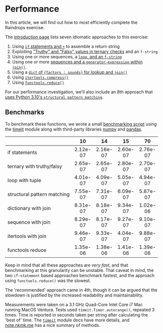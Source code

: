 # Performance

In this article, we will find out how to most efficiently complete the Raindrops exercise.

The [introduction page][approaches-intro] lists seven idiomatic approaches to this exercise:

1.  Using [`if` statements and `+`][approach-if-statements] to assemble a return string
2.  Exploiting ["Truthy" and "Falsy" values in ternary checks][approach-truthy-and-falsey-with-fstring] and an `f-string`
3.  Using one or more sequences, a [`loop`, and an `f-string`][approach-loop-and-fstring]
4.  Using one or more [sequences and a `generator-expression` within `join()`][approach-sequence-with-join].
5.  Using a [`dict` of `{factors : sounds}` for lookup and `join()`][approach-dict-and-join]
6.  Using [`itertools.compress()`][approach-itertools-compress]
7.  Using [`functools.reduce()`][approach-functools-reduce]


For our performance investigation, we'll also include an 8th approach that [uses Python 3.10's `structural pattern matching`][PEP0622].


## Benchmarks

To benchmark these functions, we wrote a small [benchmarking script][benchmark-application] using the [timeit][timeit] module along with third-party libraries [numpy][numpy] and [pandas][pandas].


|                             	|    10    	|    14    	|    15    	|    70    	|    105   	|    182   	|    189   	|    203   	|    204   	|    399   	|    409   	|    525   	|    735   	|   1575   	|   3250   	|
|-----------------------------	|:--------:	|:--------:	|:--------:	|:--------:	|:--------:	|:--------:	|:--------:	|:--------:	|:--------:	|:--------:	|:--------:	|:--------:	|:--------:	|:--------:	|:--------:	|
| if&nbsp;statements               	| 2.12e-07 	| 2.16e-07 	| 2.60e-07 	| 2.76e-07 	| 2.98e-07 	| 2.10e-07 	| 2.59e-07 	| 2.15e-07 	| 2.10e-07 	| 2.75e-07 	| 2.61e-07 	| 3.41e-07 	| 2.99e-07 	| 2.98e-07 	| 2.13e-07 	|
| ternary&nbsp;with&nbsp;truthy/falsy   	| 2.65e-07 	| 2.65e-07 	| 2.80e-07 	| 2.70e-07 	| 2.91e-07 	| 2.67e-07 	| 2.73e-07 	| 2.75e-07 	| 2.69e-07 	| 3.56e-07 	| 2.02e-07 	| 3.06e-07 	| 3.06e-07 	| 3.04e-07 	| 2.89e-07 	|
| loop&nbsp;with&nbsp;tuple             	| 4.01e-07 	| 4.09e-07 	| 5.05e-07 	| 4.94e-07 	| 6.48e-07 	| 3.97e-07 	| 5.25e-07 	| 4.10e-07 	| 2.04e-07 	| 5.51e-07 	| 4.06e-07 	| 9.04e-07 	| 6.16e-07 	| 6.89e-07 	| 4.33e-07 	|
| structural&nbsp;pattern&nbsp;matching 	| 7.55e-07 	| 7.31e-07 	| 6.09e-07 	| 5.87e-07 	| 5.21e-07 	| 7.11e-07 	| 6.42e-07 	| 7.19e-07 	| 6.90e-07 	| 6.49e-07 	| 8.43e-07 	| 5.00e-07 	| 5.12e-07 	| 5.21e-07 	| 7.48e-07 	|
| dictionary&nbsp;with&nbsp;join        	| 8.31e-07 	| 8.18e-07 	| 9.34e-07 	| 1.02e-06 	| 9.75e-07 	| 8.55e-07 	| 9.13e-07 	| 8.25e-07 	| 8.32e-07 	| 2.28e-06 	| 9.22e-07 	| 1.05e-06 	| 2.42e-06 	| 9.94e-07 	| 8.46e-07 	|
| sequence&nbsp;with&nbsp;join          	| 8.29e-07 	| 8.17e-07 	| 9.27e-07 	| 9.10e-07 	| 9.62e-07 	| 8.73e-07 	| 9.70e-07 	| 8.87e-07 	| 9.40e-07 	| 2.52e-06 	| 9.74e-07 	| 2.44e-06 	| 2.57e-06 	| 9.79e-07 	| 8.67e-07 	|
| itertools&nbsp;with&nbsp;join         	| 9.46e-07 	| 9.33e-07 	| 4.04e-07 	| 9.88e-07 	| 1.01e-06 	| 9.41e-07 	| 9.91e-07 	| 9.65e-07 	| 9.80e-07 	| 2.51e-06 	| 1.10e-06 	| 2.50e-06 	| 1.02e-06 	| 1.00e-06 	| 9.60e-07 	|
| functools&nbsp;reduce            	| 1.35e-06 	| 1.38e-06 	| 1.41e-06 	| 1.39e-06 	| 1.48e-06 	| 1.33e-06 	| 1.42e-06 	| 1.37e-06 	| 1.34e-06 	| 1.39e-06 	| 1.43e-06 	| 1.45e-06 	| 1.46e-06 	| 1.45e-06 	| 1.37e-06 	|


Keep in mind that all these approaches are _very fast_, and that benchmarking at this granularity can be unstable.
That caveat in mind, the two `if-statement` based approaches benchmark fastest, and the approach using `functools.reduce()` was the slowest.

The 'recommended' approach came in 4th, though it can be argued that the slowdown is justified by the increased readability and maintainability.

Measurements were taken on a  3.1 GHz Quad-Core Intel Core i7 Mac running MacOS Ventura.
Tests used `timeit.Timer.autorange()`, repeated 3 times.
Time is reported in seconds taken per string after calculating the 'best of' time.
The [`timeit`][timeit] module docs have more details, and [note.nkmk.me][note_nkmk_me] has a nice summary of methods.


[PEP0622]: https://peps.python.org/pep-0622/
[approach-dict-and-join ]: https://exercism.org/tracks/python/exercises/raindrops/approaches/dict-and-join
[approach-functools-reduce]:  https://exercism.org/tracks/python/exercises/raindrops/approaches/functools-reduce
[approach-if-statements]:  https://exercism.org/tracks/python/exercises/raindrops/approaches/if-statements
[approach-itertools-compress]:  https://exercism.org/tracks/python/exercises/raindrops/approaches/itertools-compress
[approach-loop-and-fstring]: https://exercism.org/tracks/python/exercises/raindrops/approaches/loop-and-fstring
[approach-sequence-with-join]: https://exercism.org/tracks/python/exercises/raindrops/approaches/sequence-with-join
[approach-truthy-and-falsey-with-fstring]: https://exercism.org/tracks/python/exercises/raindrops/approaches/truthy-and-falsey-with-fstring
[approaches-intro]: https://exercism.org/tracks/python/exercises/raindrops/approaches/introduction.md
[benchmark-application]: https://exercism.org/tracks/python/exercises/raindrops/.articles/code/Benchmark.py
[note_nkmk_me]: https://note.nkmk.me/en/python-timeit-measure/
[numpy]: https://numpy.org/
[pandas]: https://pandas.pydata.org/
[timeit]: https://docs.python.org/3/library/timeit.html#python-interface
